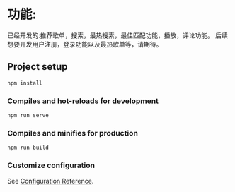 # 功能:
已经开发的:推荐歌单，搜索，最热搜索，最佳匹配功能，播放，评论功能。
后续想要开发用户注册，登录功能以及最热歌单等，请期待。

## Project setup
```
npm install
```

### Compiles and hot-reloads for development
```
npm run serve
```

### Compiles and minifies for production
```
npm run build
```

### Customize configuration
See [Configuration Reference](https://cli.vuejs.org/config/).
